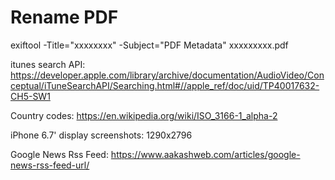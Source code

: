 #  Rename PDF

exiftool -Title="xxxxxxxx" -Subject="PDF Metadata" xxxxxxxxx.pdf


itunes search API:
https://developer.apple.com/library/archive/documentation/AudioVideo/Conceptual/iTuneSearchAPI/Searching.html#//apple_ref/doc/uid/TP40017632-CH5-SW1

Country codes:
https://en.wikipedia.org/wiki/ISO_3166-1_alpha-2

iPhone 6.7' display screenshots:
1290x2796

Google News Rss Feed:
https://www.aakashweb.com/articles/google-news-rss-feed-url/

